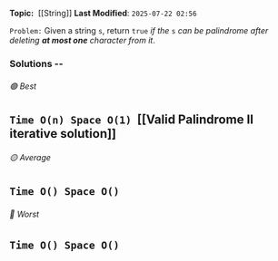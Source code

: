 **Topic:**  [[String]]
**Last Modified**:  `2025-07-22 02:56`

`Problem:` Given a string `s`, return `true` _if the_ `s` _can be palindrome after deleting **at most one** character from it_.

### Solutions -- 

###### 🟢 Best
 `Time O(n) Space O(1)`  [[Valid Palindrome II iterative solution]]
----------------------------------------------------------------------------------------------
###### 🟡 Average
 `Time O() Space O()` 
----------------------------------------------------------------------------------------------
###### 🔴 Worst
 `Time O() Space O()` 
----------------------------------------------------------------------------------------------

